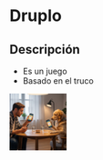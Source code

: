 <h1>Druplo</h1>
<h2>Descripción</h2>
<ul>
  <li>Es un juego</li>
  <li>Basado en el truco</li>
</ul>
<img src="ilustracion.jpg" alt="El mejor juego del mundo" width="100">
